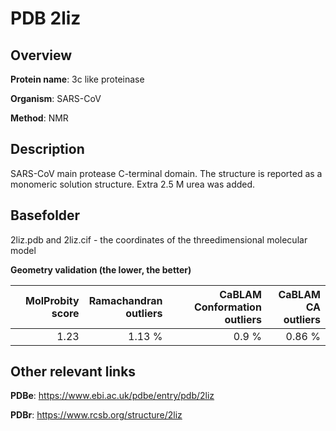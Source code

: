 # PDB 2liz

## Overview

**Protein name**: 3c like proteinase

**Organism**: SARS-CoV

**Method**: NMR

## Description

SARS-CoV main protease C-terminal domain. The structure is reported as a monomeric solution structure. Extra 2.5 M urea was added.

## Basefolder

2liz.pdb and 2liz.cif - the coordinates of the threedimensional molecular model




**Geometry validation (the lower, the better)**

|   |**MolProbity<br>score**| **Ramachandran<br>outliers** | **CaBLAM<br>Conformation outliers** | **CaBLAM<br>CA outliers** |
|---|-------------:|----------------:|----------------:|----------------:|
||  1.23|  1.13 %|0.9 %|0.86 %|


## Other relevant links 
**PDBe**:  https://www.ebi.ac.uk/pdbe/entry/pdb/2liz
 
**PDBr**: https://www.rcsb.org/structure/2liz 
